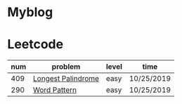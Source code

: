 # Myblog

# Leetcode

num|problem|level|time
-|-|-|-
409|[Longest Palindrome](https://github.com/lihe/Myblog/issues/1) |easy|10/25/2019
290|[Word Pattern](https://github.com/lihe/Myblog/issues/2)|easy|10/25/2019
